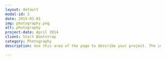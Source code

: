 ```yaml
---
layout: default
modal-id: 2
date: 2015-02-01
img: photography.png
alt: photography
project-date: April 2014
client: Start Bootstrap
category: Photography
description: Use this area of the page to describe your project. The icon above is part of a free icon set by <a href="https://sellfy.com/p/8Q9P/jV3VZ/">Flat Icons</a>. On their website, you can download their free set with 16 icons, or you can purchase the entire set with 146 icons for only $12!

---
```

